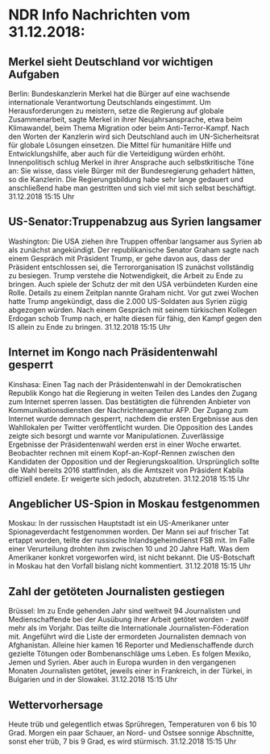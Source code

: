 # NDR Info Nachrichten vom 31.12.2018:


## Merkel sieht Deutschland vor wichtigen Aufgaben
Berlin: Bundeskanzlerin Merkel hat die Bürger auf eine wachsende internationale Verantwortung Deutschlands eingestimmt. Um Herausforderungen zu meistern, setze die Regierung auf globale Zusammenarbeit, sagte Merkel in ihrer Neujahrsansprache, etwa beim Klimawandel, beim Thema Migration oder beim Anti-Terror-Kampf. Nach den Worten der Kanzlerin wird sich Deutschland auch im UN-Sicherheitsrat für globale Lösungen einsetzen. Die Mittel für humanitäre Hilfe und Entwicklungshilfe, aber auch für die Verteidigung würden erhöht. Innenpolitisch schlug Merkel in ihrer Ansprache auch selbstkritische Töne an: Sie wisse, dass viele Bürger mit der Bundesregierung gehadert hätten, so die Kanzlerin. Die Regierungsbildung habe sehr lange gedauert und anschließend habe man gestritten und sich viel mit sich selbst beschäftigt. 31.12.2018 15:15 Uhr 

## US-Senator:Truppenabzug aus Syrien langsamer
Washington: Die USA ziehen ihre Truppen offenbar langsamer aus Syrien ab als zunächst angekündigt. Der republikanische Senator Graham sagte nach einem Gespräch mit Präsident Trump, er gehe davon aus, dass der Präsident entschlossen sei, die Terrororganisation IS zunächst vollständig zu besiegen. Trump verstehe die Notwendigkeit, die Arbeit zu Ende zu bringen. Auch spiele der Schutz der mit den USA verbündeten Kurden eine Rolle. Details zu einem Zeitplan nannte Graham nicht. Vor gut zwei Wochen hatte Trump angekündigt, dass die 2.000 US-Soldaten aus Syrien zügig abgezogen würden. Nach einem Gespräch mit seinem türkischen Kollegen Erdogan schob Trump nach, er halte diesen für fähig, den Kampf gegen den IS allein zu Ende zu bringen. 31.12.2018 15:15 Uhr 

## Internet im Kongo nach Präsidentenwahl gesperrt
Kinshasa: Einen Tag nach der Präsidentenwahl in der Demokratischen Republik Kongo hat die Regierung in weiten Teilen des Landes den Zugang zum Internet sperren lassen. Das bestätigten die führenden Anbieter von Kommunikationsdiensten der Nachrichtenagentur AFP. Der Zugang zum Internet wurde demnach gesperrt, nachdem die ersten Ergebnisse aus den Wahllokalen per Twitter veröffentlicht wurden. Die Opposition des Landes zeigte sich besorgt und warnte vor Manipulationen. Zuverlässige Ergebnisse der Präsidentenwahl werden erst in einer Woche erwartet. Beobachter rechnen mit einem Kopf-an-Kopf-Rennen zwischen den Kandidaten der Opposition und der Regierungskoalition. Ursprünglich sollte die Wahl bereits 2016 stattfinden, als die Amtszeit von Präsident Kabila offiziell endete. Er weigerte sich jedoch, abzutreten. 31.12.2018 15:15 Uhr 

## Angeblicher US-Spion in Moskau festgenommen
Moskau: In der russischen Hauptstadt ist ein US-Amerikaner unter Spionageverdacht festgenommen worden. Der Mann sei auf frischer Tat ertappt worden, teilte der russische Inlandsgeheimdienst FSB mit. Im Falle einer Verurteilung drohten ihm zwischen 10 und 20 Jahre Haft. Was dem Amerikaner konkret vorgeworfen wird, ist nicht bekannt. Die US-Botschaft in Moskau hat den Vorfall bislang nicht kommentiert. 31.12.2018 15:15 Uhr 

## Zahl der getöteten Journalisten gestiegen
Brüssel: Im zu Ende gehenden Jahr sind weltweit 94 Journalisten und Medienschaffende bei der Ausübung ihrer Arbeit getötet worden - zwölf mehr als im Vorjahr. Das teilte die Internationale Journalisten-Föderation mit. Angeführt wird die Liste der ermordeten Journalisten demnach von Afghanistan. Alleine hier kamen 16 Reporter und Medienschaffende durch gezielte Tötungen oder Bombenanschläge ums Leben. Es folgen Mexiko, Jemen und Syrien. Aber auch in Europa wurden in den vergangenen Monaten Journalisten getötet, jeweils einer in Frankreich, in der Türkei, in Bulgarien und in der Slowakei. 31.12.2018 15:15 Uhr 

## Wettervorhersage
Heute trüb und gelegentlich etwas Sprühregen, Temperaturen von 6 bis 10 Grad. Morgen ein paar Schauer, an Nord- und Ostsee sonnige Abschnitte, sonst eher trüb, 7 bis 9 Grad, es wird stürmisch. 31.12.2018 15:15 Uhr 

